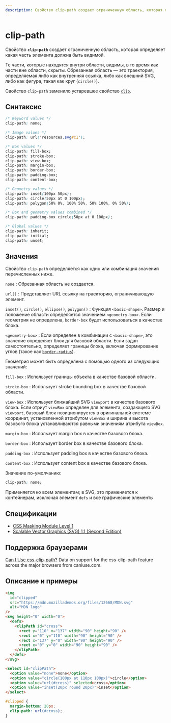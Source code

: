 ```yaml
---
description: Свойство clip-path создает ограниченную область, которая определяет какая часть элемента должна быть видимой
---
```


# clip-path

Свойство **`clip-path`** создает ограниченную область, которая определяет какая часть элемента должна быть видимой.

Те части, которые находятся внутри области, видимы, в то время как части вне области, скрыты. Обрезанная область — это траектория, определяемая либо как внутренняя ссылка, либо как внешний SVG, либо как фигура, такая как круг (`circle()`).

Свойство `clip-path` заменило устаревшее свойство [`clip`](clip.md).

## Синтаксис

```css
/* Keyword values */
clip-path: none;

/* Image values */
clip-path: url('resources.svg#c1');

/* Box values */
clip-path: fill-box;
clip-path: stroke-box;
clip-path: view-box;
clip-path: margin-box;
clip-path: border-box;
clip-path: padding-box;
clip-path: content-box;

/* Geometry values */
clip-path: inset(100px 50px);
clip-path: circle(50px at 0 100px);
clip-path: polygon(50% 0%, 100% 50%, 50% 100%, 0% 50%);

/* Box and geometry values combined */
clip-path: padding-box circle(50px at 0 100px);

/* Global values */
clip-path: inherit;
clip-path: initial;
clip-path: unset;
```

## Значения

Свойство `clip-path` определяется как одно или комбинация значений перечисленных ниже.

`none`
: Обрезанная область не создается.

`url()`
: Представляет URL ссылку на траекторию, ограничивающую элемент.

`inset()`, `circle()`, `ellipse()`, `polygon()`
: Функция `<basic-shape>`. Размер и положение области определяется значением `<geometry-box>`. Если геометрия не определена, `border-box` будет использоваться в качестве блока.

`<geometry-box>`
: Если определен в комбинации с `<basic-shape>`, это значение определяет блок для базовой области. Если задан самостоятельно, определяет границы блока, включая формирование углов (такое как [`border-radius`](border-radius.md)).

Геометрия может быть определена с помощью одного из следующих значений:

`fill-box`
: Использует границы объекта в качестве базовой области.

`stroke-box`
: Использует stroke bounding box в качестве базовой области.

`view-box`
: Использует ближайший SVG `viewport` в качестве базового блока. Если отриут `viewBox` определен для элемента, создающего SVG `viewport`, базовый блок позиционируется в оригинальной системе координат, установленной атрибутом `viewBox` и ширина и высота базового блока устанавливаются равными значениям атрибута `viewBox`.

`margin-box`
: Использует margin box в качестве базового блока.

`border-box`
: Использует border box в качестве базового блока.

`padding-box`
: Использует padding box в качестве базового блока.

`content-box`
: Использует content box в качестве базового блока.

Значение по-умолчанию:

```css
clip-path: none;
```

Применяется ко всем элементам; в SVG, это применяется к контейнерам, исключая элемент `defs` и все графические элементы

## Спецификации

- [CSS Masking Module Level 1](https://drafts.fxtf.org/css-masking-1/#the-clip-path)
- [Scalable Vector Graphics (SVG) 1.1 (Second Edition)](http://www.w3.org/TR/SVG11/masking.html#ClipPathProperty)

## Поддержка браузерами

<p class="ciu_embed" data-feature="css-clip-path" data-periods="future_1,current,past_1,past_2">
  <a href="http://caniuse.com/#feat=css-clip-path">Can I Use css-clip-path?</a> Data on support for the css-clip-path feature across the major browsers from caniuse.com.
</p>

## Описание и примеры

```html tab="HTML"
<img
  id="clipped"
  src="https://mdn.mozillademos.org/files/12668/MDN.svg"
  alt="MDN logo"
/>
<svg height="0" width="0">
  <defs>
    <clipPath id="cross">
      <rect y="110" x="137" width="90" height="90" />
      <rect x="0" y="110" width="90" height="90" />
      <rect x="137" y="0" width="90" height="90" />
      <rect x="0" y="0" width="90" height="90" />
    </clipPath>
  </defs>
</svg>

<select id="clipPath">
  <option value="none">none</option>
  <option value="circle(100px at 110px 100px)">circle</option>
  <option value="url(#cross)" selected>cross</option>
  <option value="inset(20px round 20px)">inset</option>
</select>
```

```css tab="TAB"
#clipped {
  margin-bottom: 20px;
  clip-path: url(#cross);
}
```
